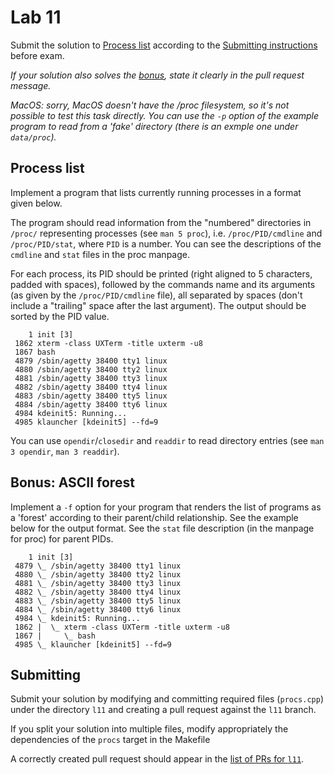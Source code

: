 Lab 11
======

Submit the solution to [Process list](#process-list)
according to the [Submitting instructions](#submitting)
before exam.


*If your solution also solves the [bonus](#bonus-forest), state it clearly
in the pull request message.*

*MacOS: sorry, MacOS doesn't have the /proc filesystem, so it's not possible to
test this task directly. You can use the `-p` option of the example program to
read from a 'fake' directory (there is an exmple one under `data/proc`).*

Process list
-------------

Implement a program that lists currently running processes in a format given
below.

The program should read information from the "numbered" directories in
`/proc/` representing processes (see `man 5 proc`), i.e. `/proc/PID/cmdline` and
`/proc/PID/stat`, where `PID` is a number. You can see the descriptions of the
`cmdline` and `stat` files in the proc manpage.

For each process, its PID should be printed (right aligned to 5 characters,
padded with spaces), followed by the commands name and
its arguments (as given by the `/proc/PID/cmdline` file), all separated by
spaces (don't include a "trailing" space after the last argument). The output
should be sorted by the PID value.

```
    1 init [3]
 1862 xterm -class UXTerm -title uxterm -u8
 1867 bash
 4879 /sbin/agetty 38400 tty1 linux
 4880 /sbin/agetty 38400 tty2 linux
 4881 /sbin/agetty 38400 tty3 linux
 4882 /sbin/agetty 38400 tty4 linux
 4883 /sbin/agetty 38400 tty5 linux
 4884 /sbin/agetty 38400 tty6 linux
 4984 kdeinit5: Running...
 4985 klauncher [kdeinit5] --fd=9

```

You can use `opendir`/`closedir` and `readdir` to read directory entries (see `man 3
opendir`, `man 3 readdir`).

Bonus: ASCII forest
-------------------

Implement a `-f` option for your program that renders the list of programs
as a 'forest' according to their parent/child relationship. See the example
below for the output format. See the `stat` file description (in the manpage for
proc) for parent PIDs.

```
    1 init [3]
 4879 \_ /sbin/agetty 38400 tty1 linux
 4880 \_ /sbin/agetty 38400 tty2 linux
 4881 \_ /sbin/agetty 38400 tty3 linux
 4882 \_ /sbin/agetty 38400 tty4 linux
 4883 \_ /sbin/agetty 38400 tty5 linux
 4884 \_ /sbin/agetty 38400 tty6 linux
 4984 \_ kdeinit5: Running...
 1862 |  \_ xterm -class UXTerm -title uxterm -u8
 1867 |     \_ bash
 4985 \_ klauncher [kdeinit5] --fd=9
```

Submitting
----------

Submit your solution by modifying and committing required files (`procs.cpp`)
under the directory `l11` and creating a pull request against the `l11` branch.

If you split your solution into multiple files, modify appropriately the
dependencies of the `procs` target in the Makefile

A correctly created pull request should appear in the
[list of PRs for `l11`](https://github.com/pulls?utf8=%E2%9C%93&q=is%3Aopen+is%3Apr+user%3AFMFI-UK-2-AIN-118+base%3Al11).
